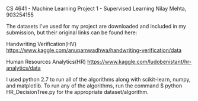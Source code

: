 CS 4641 - Machine Learning
Project 1 - Supervised Learning
Nilay Mehta, 903254155

The datasets I've used for my project are downloaded and included in my submission, but their original links can be found here:

Handwriting Verification(HV)
https://www.kaggle.com/anupamwadhwa/handwriting-verification/data

Human Resources Analytics(HR)
https://www.kaggle.com/ludobenistant/hr-analytics/data

I used python 2.7 to run all of the algorithms along with scikit-learn, numpy, and matplotlib.
To run any of the algorithms, run the command
$ python HR_DecisionTree.py
for the appropriate dataset/algorithm.